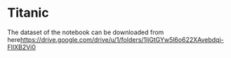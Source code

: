 # Titanic

The dataset of the notebook can be downloaded from here<https://drive.google.com/drive/u/1/folders/1ljGtGYw5l6o622XAvebdqj-FlIXB2Vi0>

